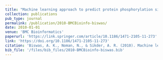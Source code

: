 ```yaml
---
title: "Machine learning approach to predict protein phosphorylation sites by incorporating evolutionary information"
collection: publications
pub_type: journal
permalink: /publication/2010-BMCBioinfo-biswas/
date: 2010-01-01
venue: 'BMC Bioinformatics'
paperurl: 'https://link.springer.com/article/10.1186/1471-2105-11-273'
link: 'https://doi.org/10.1186/1471-2105-11-273'
citation: 'Biswas, A. K., Noman, N., & Sikder, A. R. (2010). Machine learning approach to predict protein phosphorylation sites by incorporating evolutionary information. BMC bioinformatics, 11(1), 1-17.'
bib_file: '/files/bib_files/2010-BMCBioinfo-biswas.bib'
---
```




